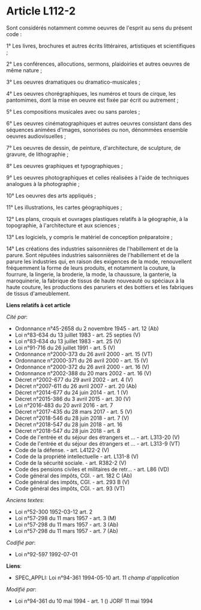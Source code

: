 # Article L112-2

Sont considérés notamment comme oeuvres de l'esprit au sens du présent code :

1° Les livres, brochures et autres écrits littéraires, artistiques et scientifiques ;

2° Les conférences, allocutions, sermons, plaidoiries et autres oeuvres de même nature ;

3° Les oeuvres dramatiques ou dramatico-musicales ;

4° Les oeuvres chorégraphiques, les numéros et tours de cirque, les pantomimes, dont la mise en oeuvre est fixée par écrit ou
autrement ;

5° Les compositions musicales avec ou sans paroles ;

6° Les oeuvres cinématographiques et autres oeuvres consistant dans des séquences animées d'images, sonorisées ou non,
dénommées ensemble oeuvres audiovisuelles ;

7° Les oeuvres de dessin, de peinture, d'architecture, de sculpture, de gravure, de lithographie ;

8° Les oeuvres graphiques et typographiques ;

9° Les oeuvres photographiques et celles réalisées à l'aide de techniques analogues à la photographie ;

10° Les oeuvres des arts appliqués ;

11° Les illustrations, les cartes géographiques ;

12° Les plans, croquis et ouvrages plastiques relatifs à la géographie, à la topographie, à l'architecture et aux sciences ;

13° Les logiciels, y compris le matériel de conception préparatoire ;

14° Les créations des industries saisonnières de l'habillement et de la parure. Sont réputées industries saisonnières de
l'habillement et de la parure les industries qui, en raison des exigences de la mode, renouvellent fréquemment la forme de
leurs produits, et notamment la couture, la fourrure, la lingerie, la broderie, la mode, la chaussure, la ganterie, la
maroquinerie, la fabrique de tissus de haute nouveauté ou spéciaux à la haute couture, les productions des paruriers et des
bottiers et les fabriques de tissus d'ameublement.

**Liens relatifs à cet article**

_Cité par_:

  - Ordonnance n°45-2658 du 2 novembre 1945 - art. 12 (Ab)
  - Loi n°83-634 du 13 juillet 1983 - art. 25 septies (V)
  - Loi n°83-634 du 13 juillet 1983 - art. 25 (V)
  - Loi n°91-716 du 26 juillet 1991 - art. 5 (V)
  - Ordonnance n°2000-373 du 26 avril 2000 - art. 15 (VT)
  - Ordonnance n°2000-371 du 26 avril 2000 - art. 15 (V)
  - Ordonnance n°2000-372 du 26 avril 2000 - art. 16 (V)
  - Ordonnance n°2002-388 du 20 mars 2002 - art. 16 (V)
  - Décret n°2002-677 du 29 avril 2002 - art. 4 (V)
  - Décret n°2007-611 du 26 avril 2007 - art. 20 (Ab)
  - Décret n°2014-677 du 24 juin 2014 - art. 1 (V)
  - Décret n°2015-386 du 3 avril 2015 - art. 30 (V)
  - Loi n°2016-483 du 20 avril 2016 - art. 7
  - Décret n°2017-435 du 28 mars 2017 - art. 5 (V)
  - Décret n°2018-546 du 28 juin 2018 - art. 7 (V)
  - Décret n°2018-547 du 28 juin 2018 - art. 16
  - Décret n°2018-547 du 28 juin 2018 - art. 8
  - Code de l'entrée et du séjour des étrangers et ... - art. L313-20 (V)
  - Code de l'entrée et du séjour des étrangers et ... - art. L313-9 (VT)
  - Code de la défense. - art. L4122-2 (V)
  - Code de la propriété intellectuelle - art. L131-8 (V)
  - Code de la sécurité sociale. - art. R382-2 (V)
  - Code des pensions civiles et militaires de retr... - art. L86 (VD)
  - Code général des impôts, CGI. - art. 182 C (Ab)
  - Code général des impôts, CGI. - art. 293 B (V)
  - Code général des impôts, CGI. - art. 93 (VT)

_Anciens textes_:

  - Loi n°52-300 1952-03-12 art. 2
  - Loi n°57-298 du 11 mars 1957 - art. 3 (M)
  - Loi n°57-298 du 11 mars 1957 - art. 3 (Ab)
  - Loi n°57-298 du 11 mars 1957 - art. 7 (Ab)

_Codifié par_:

  - Loi n°92-597 1992-07-01

**Liens**:

  - SPEC_APPLI: Loi n°94-361 1994-05-10 art. 11 *champ d'application*

_Modifié par_:

  - Loi n°94-361 du 10 mai 1994 - art. 1 () JORF 11 mai 1994
